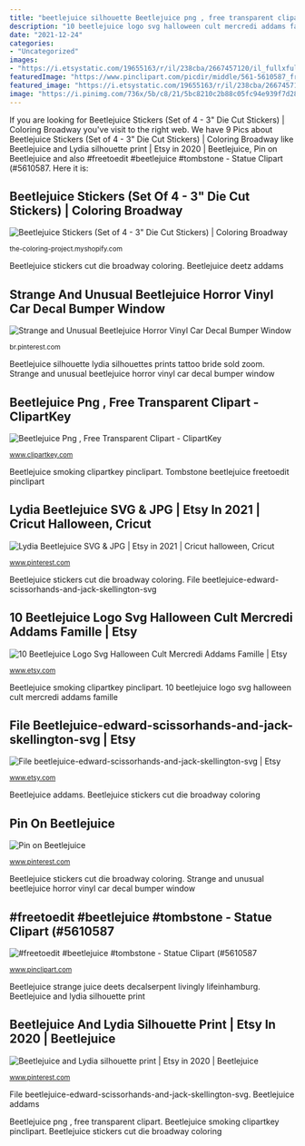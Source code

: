```yaml
---
title: "beetlejuice silhouette Beetlejuice png , free transparent clipart"
description: "10 beetlejuice logo svg halloween cult mercredi addams famille"
date: "2021-12-24"
categories:
- "Uncategorized"
images:
- "https://i.etsystatic.com/19655163/r/il/238cba/2667457120/il_fullxfull.2667457120_1mly.jpg"
featuredImage: "https://www.pinclipart.com/picdir/middle/561-5610587_freetoedit-beetlejuice-tombstone-statue-clipart.png"
featured_image: "https://i.etsystatic.com/19655163/r/il/238cba/2667457120/il_fullxfull.2667457120_1mly.jpg"
image: "https://i.pinimg.com/736x/5b/c8/21/5bc8210c2b88c05fc94e939f7d283f5d--adams-family-the-addams-family.jpg"
---
```


If you are looking for Beetlejuice Stickers (Set of 4 - 3&quot; Die Cut Stickers) | Coloring Broadway you've visit to the right web. We have 9 Pics about Beetlejuice Stickers (Set of 4 - 3&quot; Die Cut Stickers) | Coloring Broadway like Beetlejuice and Lydia silhouette print | Etsy in 2020 | Beetlejuice, Pin on Beetlejuice and also #freetoedit #beetlejuice #tombstone - Statue Clipart (#5610587. Here it is:

## Beetlejuice Stickers (Set Of 4 - 3&quot; Die Cut Stickers) | Coloring Broadway

![Beetlejuice Stickers (Set of 4 - 3&quot; Die Cut Stickers) | Coloring Broadway](https://cdn.shopify.com/s/files/1/0063/9565/8310/products/Beetlejuice_3_800x.png?v=1581404146 "Beetlejuice stickers cut die broadway coloring")

<small>the-coloring-project.myshopify.com</small>

Beetlejuice stickers cut die broadway coloring. Beetlejuice deetz addams

## Strange And Unusual Beetlejuice Horror Vinyl Car Decal Bumper Window

![Strange and Unusual Beetlejuice Horror Vinyl Car Decal Bumper Window](https://i.pinimg.com/736x/55/14/6a/55146aeab3dc060005fc2652b85bad4a.jpg "Beetlejuice png , free transparent clipart")

<small>br.pinterest.com</small>

Beetlejuice silhouette lydia silhouettes prints tattoo bride sold zoom. Strange and unusual beetlejuice horror vinyl car decal bumper window

## Beetlejuice Png , Free Transparent Clipart - ClipartKey

![Beetlejuice Png , Free Transparent Clipart - ClipartKey](https://www.clipartkey.com/mpngs/m/110-1103049_beetlejuice-png.png "Tombstone beetlejuice freetoedit pinclipart")

<small>www.clipartkey.com</small>

Beetlejuice smoking clipartkey pinclipart. Tombstone beetlejuice freetoedit pinclipart

## Lydia Beetlejuice SVG &amp; JPG | Etsy In 2021 | Cricut Halloween, Cricut

![Lydia Beetlejuice SVG &amp; JPG | Etsy in 2021 | Cricut halloween, Cricut](https://i.pinimg.com/736x/76/5b/f9/765bf99795e00b1de83dd48cfa0ebb88.jpg "Beetlejuice stickers (set of 4")

<small>www.pinterest.com</small>

Beetlejuice stickers cut die broadway coloring. File beetlejuice-edward-scissorhands-and-jack-skellington-svg

## 10 Beetlejuice Logo Svg Halloween Cult Mercredi Addams Famille | Etsy

![10 Beetlejuice Logo Svg Halloween Cult Mercredi Addams Famille | Etsy](https://i.etsystatic.com/19655163/r/il/238cba/2667457120/il_fullxfull.2667457120_1mly.jpg "Beetlejuice silhouette lydia silhouettes prints tattoo bride sold zoom")

<small>www.etsy.com</small>

Beetlejuice smoking clipartkey pinclipart. 10 beetlejuice logo svg halloween cult mercredi addams famille

## File Beetlejuice-edward-scissorhands-and-jack-skellington-svg | Etsy

![File beetlejuice-edward-scissorhands-and-jack-skellington-svg | Etsy](https://i.etsystatic.com/22671936/r/il/dca248/2536899042/il_1140xN.2536899042_9hg7.jpg "Beetlejuice silhouette lydia silhouettes prints tattoo bride sold zoom")

<small>www.etsy.com</small>

Beetlejuice addams. Beetlejuice stickers cut die broadway coloring

## Pin On Beetlejuice

![Pin on Beetlejuice](https://i.pinimg.com/736x/5b/c8/21/5bc8210c2b88c05fc94e939f7d283f5d--adams-family-the-addams-family.jpg "Beetlejuice strange juice deets decalserpent livingly lifeinhamburg")

<small>www.pinterest.com</small>

Beetlejuice stickers cut die broadway coloring. Strange and unusual beetlejuice horror vinyl car decal bumper window

## #freetoedit #beetlejuice #tombstone - Statue Clipart (#5610587

![#freetoedit #beetlejuice #tombstone - Statue Clipart (#5610587](https://www.pinclipart.com/picdir/middle/561-5610587_freetoedit-beetlejuice-tombstone-statue-clipart.png "Beetlejuice smoking clipartkey pinclipart")

<small>www.pinclipart.com</small>

Beetlejuice strange juice deets decalserpent livingly lifeinhamburg. Beetlejuice and lydia silhouette print

## Beetlejuice And Lydia Silhouette Print | Etsy In 2020 | Beetlejuice

![Beetlejuice and Lydia silhouette print | Etsy in 2020 | Beetlejuice](https://i.pinimg.com/736x/eb/d3/b8/ebd3b8dd88157d26a540ea134efc9539.jpg "Beetlejuice stickers (set of 4")

<small>www.pinterest.com</small>

File beetlejuice-edward-scissorhands-and-jack-skellington-svg. Beetlejuice addams

Beetlejuice png , free transparent clipart. Beetlejuice smoking clipartkey pinclipart. Beetlejuice stickers cut die broadway coloring
